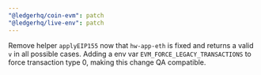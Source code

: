```yaml
---
"@ledgerhq/coin-evm": patch
"@ledgerhq/live-env": patch
---
```


Remove helper `applyEIP155` now that `hw-app-eth` is fixed and returns a valid `v` in all possible cases. Adding a env var `EVM_FORCE_LEGACY_TRANSACTIONS` to force transaction type 0, making this change QA compatible.
